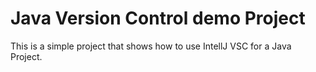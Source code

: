 # Java Version Control demo Project

This is a simple project that shows how to use IntellJ VSC for a Java Project.